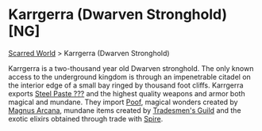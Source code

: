 # Karrgerra (Dwarven Stronghold) [NG]
[Scarred World](./scarred-world.md) > Karrgerra (Dwarven Stronghold)

Karrgerra is a two-thousand year old Dwarven stronghold. The only known access to the underground kingdom is through an impenetrable citadel on the interior edge of a small bay ringed by thousand foot cliffs. Karrgerra exports [Steel Paste ???](./steel-paste.md) and the highest quality weapons and armor both magical and mundane. They import [Poof](./poof.md), magical wonders created by [Magnus Arcana](./wizards.md), mundane items created by [Tradesmen's Guild](./tradesmen.md) and the exotic elixirs obtained through trade with [Spire](./trade-partner-1.md). 
